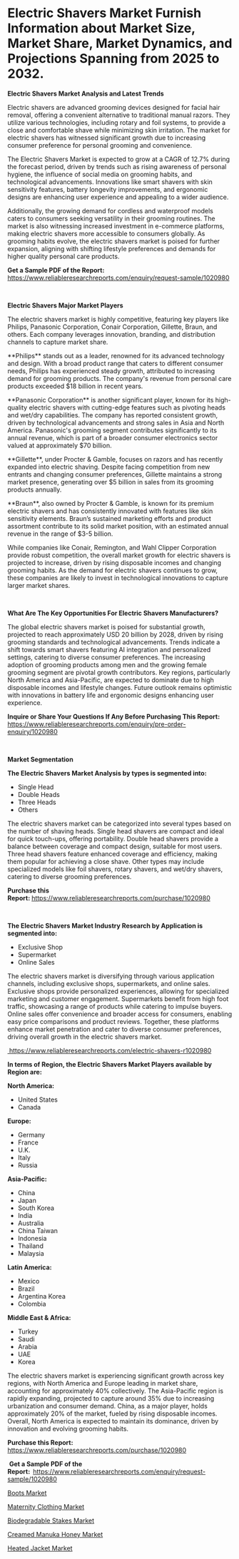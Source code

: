 <p><h1>Electric Shavers Market Furnish Information about Market Size, Market Share, Market Dynamics, and Projections Spanning from 2025 to 2032.</h1></p><p><strong>Electric Shavers Market Analysis and Latest Trends</strong></p>
<p><p>Electric shavers are advanced grooming devices designed for facial hair removal, offering a convenient alternative to traditional manual razors. They utilize various technologies, including rotary and foil systems, to provide a close and comfortable shave while minimizing skin irritation. The market for electric shavers has witnessed significant growth due to increasing consumer preference for personal grooming and convenience. </p><p>The Electric Shavers Market is expected to grow at a CAGR of 12.7% during the forecast period, driven by trends such as rising awareness of personal hygiene, the influence of social media on grooming habits, and technological advancements. Innovations like smart shavers with skin sensitivity features, battery longevity improvements, and ergonomic designs are enhancing user experience and appealing to a wider audience. </p><p>Additionally, the growing demand for cordless and waterproof models caters to consumers seeking versatility in their grooming routines. The market is also witnessing increased investment in e-commerce platforms, making electric shavers more accessible to consumers globally. As grooming habits evolve, the electric shavers market is poised for further expansion, aligning with shifting lifestyle preferences and demands for higher quality personal care products.</p></p>
<p><strong>Get a Sample PDF of the Report:&nbsp;</strong> <a href="https://www.reliableresearchreports.com/enquiry/request-sample/1020980?utm_campaign=8&utm_medium=2&utm_source=Github&utm_content=ia&utm_term=07022025&utm_id=electric-shavers">https://www.reliableresearchreports.com/enquiry/request-sample/1020980</a></p>
<p>&nbsp;</p>
<p><strong>Electric Shavers Major Market Players</strong></p>
<p><p>The electric shavers market is highly competitive, featuring key players like Philips, Panasonic Corporation, Conair Corporation, Gillette, Braun, and others. Each company leverages innovation, branding, and distribution channels to capture market share.</p><p>**Philips** stands out as a leader, renowned for its advanced technology and design. With a broad product range that caters to different consumer needs, Philips has experienced steady growth, attributed to increasing demand for grooming products. The company's revenue from personal care products exceeded $18 billion in recent years.</p><p>**Panasonic Corporation** is another significant player, known for its high-quality electric shavers with cutting-edge features such as pivoting heads and wet/dry capabilities. The company has reported consistent growth, driven by technological advancements and strong sales in Asia and North America. Panasonic's grooming segment contributes significantly to its annual revenue, which is part of a broader consumer electronics sector valued at approximately $70 billion.</p><p>**Gillette**, under Procter & Gamble, focuses on razors and has recently expanded into electric shaving. Despite facing competition from new entrants and changing consumer preferences, Gillette maintains a strong market presence, generating over $5 billion in sales from its grooming products annually.</p><p>**Braun**, also owned by Procter & Gamble, is known for its premium electric shavers and has consistently innovated with features like skin sensitivity elements. Braun’s sustained marketing efforts and product assortment contribute to its solid market position, with an estimated annual revenue in the range of $3-5 billion.</p><p>While companies like Conair, Remington, and Wahl Clipper Corporation provide robust competition, the overall market growth for electric shavers is projected to increase, driven by rising disposable incomes and changing grooming habits. As the demand for electric shavers continues to grow, these companies are likely to invest in technological innovations to capture larger market shares.</p></p>
<p>&nbsp;</p>
<p><strong>What Are The Key Opportunities For Electric Shavers Manufacturers?</strong></p>
<p><p>The global electric shavers market is poised for substantial growth, projected to reach approximately USD 20 billion by 2028, driven by rising grooming standards and technological advancements. Trends indicate a shift towards smart shavers featuring AI integration and personalized settings, catering to diverse consumer preferences. The increasing adoption of grooming products among men and the growing female grooming segment are pivotal growth contributors. Key regions, particularly North America and Asia-Pacific, are expected to dominate due to high disposable incomes and lifestyle changes. Future outlook remains optimistic with innovations in battery life and ergonomic designs enhancing user experience.</p></p>
<p><strong>Inquire or Share Your Questions If Any Before Purchasing This Report:</strong> <a href="https://www.reliableresearchreports.com/enquiry/pre-order-enquiry/1020980?utm_campaign=8&utm_medium=2&utm_source=Github&utm_content=ia&utm_term=07022025&utm_id=electric-shavers">https://www.reliableresearchreports.com/enquiry/pre-order-enquiry/1020980</a></p>
<p>&nbsp;</p>
<p><strong>Market Segmentation</strong></p>
<p><strong>The Electric Shavers Market Analysis by types is segmented into:</strong></p>
<p><ul><li>Single Head</li><li>Double Heads</li><li>Three Heads</li><li>Others</li></ul></p>
<p><p>The electric shavers market can be categorized into several types based on the number of shaving heads. Single head shavers are compact and ideal for quick touch-ups, offering portability. Double head shavers provide a balance between coverage and compact design, suitable for most users. Three head shavers feature enhanced coverage and efficiency, making them popular for achieving a close shave. Other types may include specialized models like foil shavers, rotary shavers, and wet/dry shavers, catering to diverse grooming preferences.</p></p>
<p><strong>Purchase this Report:&nbsp;</strong><a href="https://www.reliableresearchreports.com/purchase/1020980?utm_campaign=8&utm_medium=2&utm_source=Github&utm_content=ia&utm_term=07022025&utm_id=electric-shavers">https://www.reliableresearchreports.com/purchase/1020980</a></p>
<p>&nbsp;</p>
<p><strong>The Electric Shavers Market Industry Research by Application is segmented into:</strong></p>
<p><ul><li>Exclusive Shop</li><li>Supermarket</li><li>Online Sales</li></ul></p>
<p><p>The electric shavers market is diversifying through various application channels, including exclusive shops, supermarkets, and online sales. Exclusive shops provide personalized experiences, allowing for specialized marketing and customer engagement. Supermarkets benefit from high foot traffic, showcasing a range of products while catering to impulse buyers. Online sales offer convenience and broader access for consumers, enabling easy price comparisons and product reviews. Together, these platforms enhance market penetration and cater to diverse consumer preferences, driving overall growth in the electric shavers market.</p></p>
<p><a href="https://www.reliableresearchreports.com/electric-shavers-r1020980?utm_campaign=8&utm_medium=2&utm_source=Github&utm_content=ia&utm_term=07022025&utm_id=electric-shavers">&nbsp;https://www.reliableresearchreports.com/electric-shavers-r1020980</a></p>
<p><strong>In terms of Region, the Electric Shavers Market Players available by Region are:</strong></p>
<p>
    <p> <strong> North America: </strong>
        <ul>
            <li>United States</li>
            <li>Canada</li>
        </ul>
        </p> 
    <p> <strong> Europe: </strong>
        <ul>
            <li>Germany</li>
            <li>France</li>
            <li>U.K.</li>
            <li>Italy</li>
            <li>Russia</li>
        </ul>
        </p> 
    <p> <strong> Asia-Pacific: </strong>
        <ul>
            <li>China</li>
            <li>Japan</li>
            <li>South Korea</li>
            <li>India</li>
            <li>Australia</li>
            <li>China Taiwan</li>
            <li>Indonesia</li>
            <li>Thailand</li>
            <li>Malaysia</li>
        </ul>
        </p> 
    <p> <strong> Latin America: </strong>
        <ul>
            <li>Mexico</li>
            <li>Brazil</li>
            <li>Argentina Korea</li>
            <li>Colombia</li>
        </ul>
        </p> 
    <p> <strong> Middle East & Africa: </strong>
        <ul>
            <li>Turkey</li>
            <li>Saudi</li>
            <li>Arabia</li>
            <li>UAE</li>
            <li>Korea</li>
        </ul>
    </p>
    </p>
<p><p>The electric shavers market is experiencing significant growth across key regions, with North America and Europe leading in market share, accounting for approximately 40% collectively. The Asia-Pacific region is rapidly expanding, projected to capture around 35% due to increasing urbanization and consumer demand. China, as a major player, holds approximately 20% of the market, fueled by rising disposable incomes. Overall, North America is expected to maintain its dominance, driven by innovation and evolving grooming habits.</p></p>
<p><strong>Purchase this Report: </strong><a href="https://www.reliableresearchreports.com/purchase/1020980?utm_campaign=8&utm_medium=2&utm_source=Github&utm_content=ia&utm_term=07022025&utm_id=electric-shavers">https://www.reliableresearchreports.com/purchase/1020980</a></p>
<p>&nbsp;<strong>Get a Sample PDF of the Report:&nbsp;&nbsp;</strong><a href="https://www.reliableresearchreports.com/enquiry/request-sample/1020980?utm_campaign=8&utm_medium=2&utm_source=Github&utm_content=ia&utm_term=07022025&utm_id=electric-shavers">https://www.reliableresearchreports.com/enquiry/request-sample/1020980</a></p>
<p><strong></strong></p>
<p><p><a href="https://github.com/tashiafun920/Market-Research-Report-List-1/blob/main/boots-market.md?utm_campaign=8&utm_medium=2&utm_source=Github&utm_content=ia&utm_term=07022025&utm_id=electric-shavers">Boots Market</a></p><p><a href="https://github.com/tshumaalzlam0/Market-Research-Report-List-1/blob/main/maternity-clothing-market.md?utm_campaign=8&utm_medium=2&utm_source=Github&utm_content=ia&utm_term=07022025&utm_id=electric-shavers">Maternity Clothing Market</a></p><p><a href="https://github.com/bornergabrielle89/Market-Research-Report-List-1/blob/main/biodegradable-stakes-market.md?utm_campaign=8&utm_medium=2&utm_source=Github&utm_content=ia&utm_term=07022025&utm_id=electric-shavers">Biodegradable Stakes Market</a></p><p><a href="https://github.com/toldenargelia86/Market-Research-Report-List-1/blob/main/creamed-manuka-honey-market.md?utm_campaign=8&utm_medium=2&utm_source=Github&utm_content=ia&utm_term=07022025&utm_id=electric-shavers">Creamed Manuka Honey Market</a></p><p><a href="https://github.com/dingharhouma/Market-Research-Report-List-1/blob/main/heated-jacket-market.md?utm_campaign=8&utm_medium=2&utm_source=Github&utm_content=ia&utm_term=07022025&utm_id=electric-shavers">Heated Jacket Market</a></p></p>